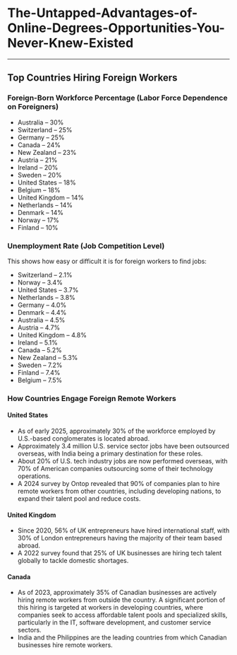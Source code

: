 # The-Untapped-Advantages-of-Online-Degrees-Opportunities-You-Never-Knew-Existed

---
## Top Countries Hiring Foreign Workers
### Foreign-Born Workforce Percentage (Labor Force Dependence on Foreigners)
-  Australia – 30%
-  Switzerland – 25%
-  Germany – 25%
-  Canada – 24%
-  New Zealand – 23%
-  Austria – 21%
-  Ireland – 20%
-  Sweden – 20%
-  United States – 18%
-  Belgium – 18%
-  United Kingdom – 14%
-  Netherlands – 14%
-  Denmark – 14%
-  Norway – 17%
-  Finland – 10%

### Unemployment Rate (Job Competition Level)
This shows how easy or difficult it is for foreign workers to find jobs:
-  Switzerland – 2.1% 
-  Norway – 3.4%
-  United States – 3.7%
-  Netherlands – 3.8%
-  Germany – 4.0%
-  Denmark – 4.4%
-  Australia – 4.5%
-  Austria – 4.7%
-  United Kingdom – 4.8%
-  Ireland – 5.1%
-  Canada – 5.2%
-  New Zealand – 5.3%
-  Sweden – 7.2%
-  Finland – 7.4%
-  Belgium – 7.5%

### How Countries Engage Foreign Remote Workers
#### United States
-  As of early 2025, approximately 30% of the workforce employed by U.S.-based conglomerates is located abroad.
-  Approximately 3.4 million U.S. service sector jobs have been outsourced overseas, with India being a primary destination for these roles.
-  About 20% of U.S. tech industry jobs are now performed overseas, with 70% of American companies outsourcing some of their technology operations.
-  A 2024 survey by Ontop revealed that 90% of companies plan to hire remote workers from other countries, including developing nations, to expand their talent pool and reduce costs.
#### United Kingdom
-  Since 2020, 56% of UK entrepreneurs have hired international staff, with 30% of London entrepreneurs having the majority of their team based abroad.
-  A 2022 survey found that 25% of UK businesses are hiring tech talent globally to tackle domestic shortages.
#### Canada
-  As of 2023, approximately 35% of Canadian businesses are actively hiring remote workers from outside the country. A significant portion of this hiring is targeted at workers in developing countries, where companies seek to access affordable talent pools and specialized skills, particularly in the IT, software development, and customer service sectors.
-  India and the Philippines are the leading countries from which Canadian businesses hire remote workers.







